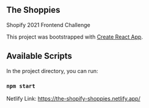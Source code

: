 ## The Shoppies
Shopify 2021 Frontend Challenge

This project was bootstrapped with [Create React App](https://github.com/facebook/create-react-app).

## Available Scripts

In the project directory, you can run:

### `npm start`

Netlify Link: https://the-shopify-shoppies.netlify.app/